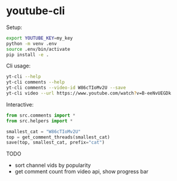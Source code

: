 # youtube-cli

Setup:
```bash
export YOUTUBE_KEY=my_key
python -m venv .env
source .env/bin/activate
pip install -e .
```

Cli usage:
```bash
yt-cli --help
yt-cli comments --help
yt-cli comments --video-id W86cTIoMv2U --save
yt-cli video --url https://www.youtube.com/watch?v=B-eeNvUEGDk
```

Interactive:
```python
from src.comments import *
from src.helpers import *

smallest_cat = "W86cTIoMv2U"
top = get_comment_threads(smallest_cat)
save(top, smallest_cat, prefix="cat")
```

TODO
* sort channel vids by popularity
* get comment count from video api, show progress bar
